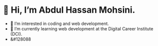# 👋 Hi, I’m Abdul Hassan Mohsini.
  
- 👀 I’m interested in coding and web development.
- 🌱 I’m currently learning web development at the Digital Career Institute (DCI).
- &#128088
